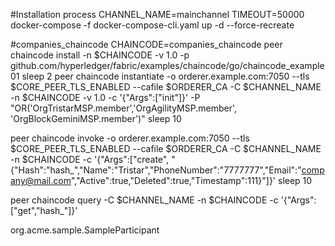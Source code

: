 #Installation process
CHANNEL_NAME=mainchannel TIMEOUT=50000 docker-compose -f docker-compose-cli.yaml up -d --force-recreate

#companies_chaincode
CHAINCODE=companies_chaincode
peer chaincode install -n $CHAINCODE -v 1.0 -p github.com/hyperledger/fabric/examples/chaincode/go/chaincode_example01
sleep 2
peer chaincode instantiate -o orderer.example.com:7050 --tls $CORE_PEER_TLS_ENABLED --cafile $ORDERER_CA -C $CHANNEL_NAME -n $CHAINCODE -v 1.0 -c '{"Args":["init"]}' -P "OR('OrgTristarMSP.member','OrgAgilityMSP.member', 'OrgBlockGeminiMSP.member')"
sleep 10

peer chaincode invoke -o orderer.example.com:7050  --tls $CORE_PEER_TLS_ENABLED --cafile $ORDERER_CA -C $CHANNEL_NAME -n $CHAINCODE -c '{"Args":["create", "{\"Hash\":\"hash_\",\"Name\":\"Tristar\",\"PhoneNumber\":\"7777777\",\"Email\":\"company@mail.com\",\"Active\":true,\"Deleted\":true,\"Timestamp\":111}"]}'
sleep 10

peer chaincode query -C $CHANNEL_NAME -n $CHAINCODE -c '{"Args":["get","hash_"]}'

org.acme.sample.SampleParticipant
